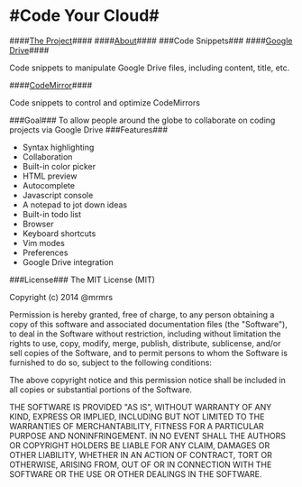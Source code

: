 #Code Your Cloud#
=============
####<a href="https://codeyourcloud.com">The Project</a>####
####<a href="https://codeyourcloud.com/about">About</a>####
###Code Snippets###
####<a href="https://gist.github.com/mkaminsky11/8624455">Google Drive</a>####
<p>Code snippets to manipulate Google Drive files, including content, title, etc.</p>
####<a href="https://gist.github.com/mkaminsky11/8624150">CodeMirror</a>####
<p>Code snippets to control and optimize CodeMirrors</p>
###Goal###
To allow people around the globe to collaborate on coding projects via Google Drive
###Features###
<ul>
  <li>Syntax highlighting</li>
  <li>Collaboration</li>
  <li>Built-in color picker</li>
  <li>HTML preview</li>
  <li>Autocomplete</li>
  <li>Javascript console</li>
  <li>A notepad to jot down ideas</li>
  <li>Built-in todo list</li>
  <li>Browser</li>
  <li>Keyboard shortcuts</li>
  <li>Vim modes</li>
  <li>Preferences</li>
  <li>Google Drive integration</li>
</ul>
###License###
The MIT License (MIT)

Copyright (c) 2014 @mrmrs

Permission is hereby granted, free of charge, to any person obtaining a copy of this software and associated documentation files (the "Software"), to deal in the Software without restriction, including without limitation the rights to use, copy, modify, merge, publish, distribute, sublicense, and/or sell copies of the Software, and to permit persons to whom the Software is furnished to do so, subject to the following conditions:

The above copyright notice and this permission notice shall be included in all copies or substantial portions of the Software.

THE SOFTWARE IS PROVIDED "AS IS", WITHOUT WARRANTY OF ANY KIND, EXPRESS OR IMPLIED, INCLUDING BUT NOT LIMITED TO THE WARRANTIES OF MERCHANTABILITY, FITNESS FOR A PARTICULAR PURPOSE AND NONINFRINGEMENT. IN NO EVENT SHALL THE AUTHORS OR COPYRIGHT HOLDERS BE LIABLE FOR ANY CLAIM, DAMAGES OR OTHER LIABILITY, WHETHER IN AN ACTION OF CONTRACT, TORT OR OTHERWISE, ARISING FROM, OUT OF OR IN CONNECTION WITH THE SOFTWARE OR THE USE OR OTHER DEALINGS IN THE SOFTWARE.